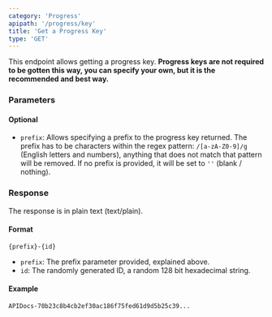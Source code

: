 ```yaml
---
category: 'Progress'
apipath: '/progress/key'
title: 'Get a Progress Key'
type: 'GET'
---
```


This endpoint allows getting a progress key. **Progress keys are not required to be gotten this way, you can specify your own, but it is the recommended and best way.**

### Parameters

#### Optional

- `prefix`: Allows specifying a prefix to the progress key returned. The prefix has to be characters within the regex pattern: `/[a-zA-Z0-9]/g` (English letters and numbers), anything that does not match that pattern will be removed. If no prefix is provided, it will be set to `''` (blank / nothing).

### Response

The response is in plain text (text/plain).

#### Format

```
{prefix}-{id}
```

- `prefix`: The prefix parameter provided, explained above.
- `id`: The randomly generated ID, a random 128 bit hexadecimal string.

#### Example
```
APIDocs-70b23c8b4cb2ef30ac186f75fed61d9d5b25c39...
```
